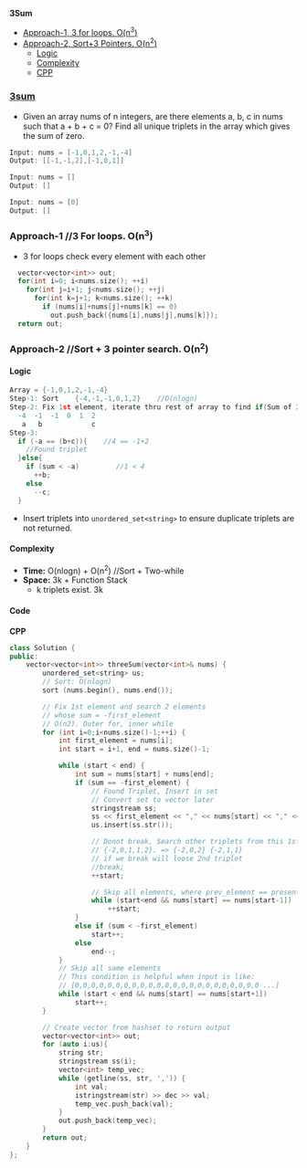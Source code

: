 **3Sum**
- [Approach-1, 3 for loops. O(n<sup>3</sup>)](#a1)
- [Approach-2, Sort+3 Pointers. O(n<sup>2</sup>)](#a2)
  - [Logic](#l)
  - [Complexity](#com)
  - [CPP](#cpp)


### [3sum](https://leetcode.com/problems/3sum/)
- Given an array nums of n integers, are there elements a, b, c in nums such that a + b + c = 0? Find all unique triplets in the array which gives the sum of zero.
```c
Input: nums = [-1,0,1,2,-1,-4]
Output: [[-1,-1,2],[-1,0,1]]

Input: nums = []
Output: []

Input: nums = [0]
Output: []
```

<a name=a1></a>
### Approach-1    //3 For loops. O(n<sup>3</sup>)
- 3 for loops check every element with each other
```c++
  vector<vector<int>> out;
  for(int i=0; i<nums.size(); ++i)
    for(int j=i+1; j<nums.size(); ++j)
      for(int k=j+1; k<nums.size(); ++k)
        if (nums[i]+nums[j]+nums[k] == 0)
          out.push_back({nums[i],nums[j],nums[k]});
  return out;    
```

### Approach-2  //Sort + 3 pointer search. O(n<sup>2</sup>)
<a name=l></a>
#### Logic
```cpp
Array = {-1,0,1,2,-1,-4}
Step-1: Sort    {-4,-1,-1,0,1,2}    //O(nlogn)
Step-2: Fix 1st element, iterate thru rest of array to find if(Sum of 2 elements == -First_element)
  -4  -1  -1  0  1  2
   a   b            c
Step-3:
  if (-a == (b+c)){    //4 == -1+2
    //Found triplet
  }else{
    if (sum < -a)         //1 < 4
      ++b;
    else
      --c;
  }
```
- Insert triplets into `unordered_set<string>` to ensure duplicate triplets are not returned.

<a name=com></a>
#### Complexity
- **Time:** O(nlogn) + O(n<sup>2</sup>)    //Sort + Two-while
- **Space:** 3k + Function Stack
  - k triplets exist. 3k

#### Code
<a name=cpp></a>
**CPP**
```cpp
class Solution {
public:
    vector<vector<int>> threeSum(vector<int>& nums) {
        unordered_set<string> us;
        // Sort: O(nlogn)
        sort (nums.begin(), nums.end());

        // Fix 1st element and search 2 elements
        // whose sum = -first_element
        // O(n2). Outer for, inner while
        for (int i=0;i<nums.size()-1;++i) {
            int first_element = nums[i];
            int start = i+1, end = nums.size()-1;

            while (start < end) {
                int sum = nums[start] + nums[end];
                if (sum == -first_element) {
                    // Found Triplet, Insert in set
                    // Convert set to vector later
                    stringstream ss;
                    ss << first_element << "," << nums[start] << "," << nums[end];
                    us.insert(ss.str());

                    // Donot break, Search other triplets from this 1st element
                    // {-2,0,1,1,2}. => {-2,0,2} {-2,1,1}
                    // if we break will loose 2nd triplet
                    //break;
                    ++start;

                    // Skip all elements, where prev_element == present_element
                    while (start<end && nums[start] == nums[start-1])
                        ++start;
                }
                else if (sum < -first_element) 
                    start++;
                else
                    end--;
            }
            // Skip all same elements
            // This condition is helpful when input is like:
            // [0,0,0,0,0,0,0,0,0,0,0,0,0,0,0,0,0,0,0,0,0,0,0 ...]
            while (start < end && nums[start] == nums[start+1])
                start++;
        }

        // Create vector from hashset to return output
        vector<vector<int>> out;
        for (auto i:us){
            string str;
            stringstream ss(i);
            vector<int> temp_vec;
            while (getline(ss, str, ',')) {
                int val;
                istringstream(str) >> dec >> val;
                temp_vec.push_back(val);
            }
            out.push_back(temp_vec);
        }
        return out;
    }
};
```
